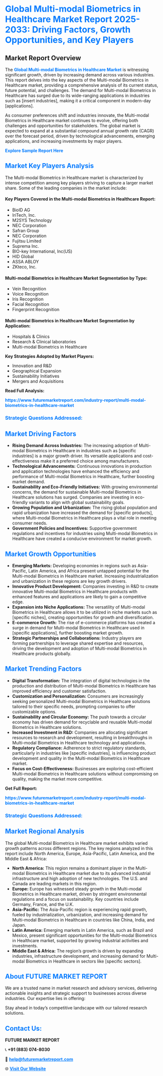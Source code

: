 <h1 style="color: #007BFF;">Global Multi-modal Biometrics in Healthcare Market Report 2025-2033: Driving Factors, Growth Opportunities, and Key Players</h1>

<section id="overview">
<h2>Market Report Overview</h2>
<p>The <a href="https://www.futuremarketreport.com/industry-report/multi-modal-biometrics-in-healthcare-market" style="color: #007BFF; text-decoration: none;"><strong>Global Multi-modal Biometrics in Healthcare Market</strong></a> is witnessing significant growth, driven by increasing demand across various industries. This report delves into the key aspects of the Multi-modal Biometrics in Healthcare market, providing a comprehensive analysis of its current status, future potential, and challenges. The demand for Multi-modal Biometrics in Healthcare has surged due to its wide-ranging applications in industries such as [insert industries], making it a critical component in modern-day [applications].</p>
<p>As consumer preferences shift and industries innovate, the Multi-modal Biometrics in Healthcare market continues to evolve, offering both challenges and opportunities for stakeholders. The global market is expected to expand at a substantial compound annual growth rate (CAGR) over the forecast period, driven by technological advancements, emerging applications, and increasing investments by major players.</p>
</section>

<section id="overview">
<p><a href="https://www.futuremarketreport.com/request-sample/reportId=124210" style="color: #007BFF; text-decoration: none;"><strong>Explore Sample Report Here</strong></a></p>
</section>

<section id="key-players">
<h2 style="color: #007BFF;">Market Key Players Analysis</h2>
<p>The Multi-modal Biometrics in Healthcare market is characterized by intense competition among key players striving to capture a larger market share. Some of the leading companies in the market include:</p>
<h4>Key Players Covered in the Multi-modal Biometrics in Healthcare Report:</h4>
<ul><li>BioID AG</li><li>IriTech, Inc.</li><li>M2SYS Technology</li><li>NEC Corporation</li><li>Safran Group</li><li>NEC Corporation</li><li>Fujitsu Limited</li><li>Suprema Inc.</li><li>BIO-key International, Inc(US)</li><li>HID Global</li><li>ASSA ABLOY</li><li>ZKteco, Inc.</li></ul>
<h4>Multi-modal Biometrics in Healthcare Market Segmentation by Type:</h4>
<ul><li>Vein Recognition</li><li>Voice Recognition</li><li>Iris Recognition</li><li>Facial Recognition</li><li>Fingerprint Recognition</li></ul>

<h4>Multi-modal Biometrics in Healthcare Market Segmentation by Application:</h4>
<ul><li>Hospitals &amp; Clinics</li><li>Research &amp; Clinical laboratories</li><li>Multi-modal Biometrics in Healthcare</li></ul>
<p><strong>Key Strategies Adopted by Market Players:</strong></p>
<ul>
<li>Innovation and R&D</li>
<li>Geographical Expansion</li>
<li>Sustainability Initiatives</li>
<li>Mergers and Acquisitions</li>
</ul>
</section>

<section>
<p><strong>Read Full Analysis: </strong></p><a href="https://www.futuremarketreport.com/industry-report/multi-modal-biometrics-in-healthcare-market" style="color: #007BFF; text-decoration: none;"><strong>https://www.futuremarketreport.com/industry-report/multi-modal-biometrics-in-healthcare-market</strong></a>
<h3 style="color: #007BFF;">Strategic Questions Addressed:</h3>
</section>

<section id="driving-factors">
<h2 style="color: #007BFF;">Market Driving Factors</h2>
<ul>
<li><strong>Rising Demand Across Industries:</strong> The increasing adoption of Multi-modal Biometrics in Healthcare in industries such as [specific industries] is a major growth driver. Its versatile applications and cost-effectiveness make it a preferred choice among manufacturers.</li>
<li><strong>Technological Advancements:</strong> Continuous innovations in production and application technologies have enhanced the efficiency and performance of Multi-modal Biometrics in Healthcare, further boosting market demand.</li>
<li><strong>Sustainability and Eco-Friendly Initiatives:</strong> With growing environmental concerns, the demand for sustainable Multi-modal Biometrics in Healthcare solutions has surged. Companies are investing in eco-friendly variants to align with global sustainability goals.</li>
<li><strong>Growing Population and Urbanization:</strong> The rising global population and rapid urbanization have increased the demand for [specific products], where Multi-modal Biometrics in Healthcare plays a vital role in meeting consumer needs.</li>
<li><strong>Government Policies and Incentives:</strong> Supportive government regulations and incentives for industries using Multi-modal Biometrics in Healthcare have created a conducive environment for market growth.</li>
</ul>
</section>

<section id="growth-opportunities">
<h2 style="color: #007BFF;">Market Growth Opportunities</h2>
<ul>
<li><strong>Emerging Markets:</strong> Developing economies in regions such as Asia-Pacific, Latin America, and Africa present untapped potential for the Multi-modal Biometrics in Healthcare market. Increasing industrialization and urbanization in these regions are key growth drivers.</li>
<li><strong>Innovative Product Development:</strong> Companies investing in R&D to create innovative Multi-modal Biometrics in Healthcare products with enhanced features and applications are likely to gain a competitive edge.</li>
<li><strong>Expansion into Niche Applications:</strong> The versatility of Multi-modal Biometrics in Healthcare allows it to be utilized in niche markets such as [specific niches], creating opportunities for growth and diversification.</li>
<li><strong>E-commerce Growth:</strong> The rise of e-commerce platforms has created a surge in demand for Multi-modal Biometrics in Healthcare used in [specific applications], further boosting market growth.</li>
<li><strong>Strategic Partnerships and Collaborations:</strong> Industry players are forming partnerships to leverage shared expertise and resources, driving the development and adoption of Multi-modal Biometrics in Healthcare products globally.</li>
</ul>
</section>

<section id="trending-factors">
<h2 style="color: #007BFF;">Market Trending Factors</h2>
<ul>
<li><strong>Digital Transformation:</strong> The integration of digital technologies in the production and distribution of Multi-modal Biometrics in Healthcare has improved efficiency and customer satisfaction.</li>
<li><strong>Customization and Personalization:</strong> Consumers are increasingly seeking personalized Multi-modal Biometrics in Healthcare solutions tailored to their specific needs, prompting companies to offer customizable options.</li>
<li><strong>Sustainability and Circular Economy:</strong> The push towards a circular economy has driven demand for recyclable and reusable Multi-modal Biometrics in Healthcare solutions.</li>
<li><strong>Increased Investment in R&D:</strong> Companies are allocating significant resources to research and development, resulting in breakthroughs in Multi-modal Biometrics in Healthcare technology and applications.</li>
<li><strong>Regulatory Compliance:</strong> Adherence to strict regulatory standards, particularly in industries like [specific industries], is influencing product development and quality in the Multi-modal Biometrics in Healthcare market.</li>
<li><strong>Focus on Cost-Effectiveness:</strong> Businesses are exploring cost-efficient Multi-modal Biometrics in Healthcare solutions without compromising on quality, making the market more competitive.</li>
</ul>
</section>

<section>
<p><strong>Get Full Report: </strong></p><a href="https://www.futuremarketreport.com/industry-report/multi-modal-biometrics-in-healthcare-market" style="color: #007BFF; text-decoration: none;"><strong>https://www.futuremarketreport.com/industry-report/multi-modal-biometrics-in-healthcare-market</strong></a>
<h3 style="color: #007BFF;">Strategic Questions Addressed:</h3>
</section>


<section id="regional-analysis">
<h2 style="color: #007BFF;">Market Regional Analysis</h2>
<p>The global Multi-modal Biometrics in Healthcare market exhibits varied growth patterns across different regions. The key regions analyzed in this report include North America, Europe, Asia-Pacific, Latin America, and the Middle East & Africa:</p>
<ul>
<li><strong>North America:</strong> This region remains a dominant player in the Multi-modal Biometrics in Healthcare market due to its advanced industrial infrastructure and high adoption of new technologies. The U.S. and Canada are leading markets in this region.</li>
<li><strong>Europe:</strong> Europe has witnessed steady growth in the Multi-modal Biometrics in Healthcare market, driven by stringent environmental regulations and a focus on sustainability. Key countries include Germany, France, and the U.K.</li>
<li><strong>Asia-Pacific:</strong> The Asia-Pacific region is experiencing rapid growth, fueled by industrialization, urbanization, and increasing demand for Multi-modal Biometrics in Healthcare in countries like China, India, and Japan.</li>
<li><strong>Latin America:</strong> Emerging markets in Latin America, such as Brazil and Mexico, present significant opportunities for the Multi-modal Biometrics in Healthcare market, supported by growing industrial activities and investments.</li>
<li><strong>Middle East & Africa:</strong> The region’s growth is driven by expanding industries, infrastructure development, and increasing demand for Multi-modal Biometrics in Healthcare in sectors like [specific sectors].</li>
</ul>
</section>

<footer>
<h2 style="color: #007BFF;">About FUTURE MARKET REPORT</h2>
<p>We are a trusted name in market research and advisory services, delivering actionable insights and strategic support to businesses across diverse industries. Our expertise lies in offering:</p>

<p>Stay ahead in today’s competitive landscape with our tailored research solutions.</p>

<h2 style="color: #007BFF;">Contact Us:</h2>
<p><strong>FUTURE MARKET REPORT</strong></p>
<p>📞 <strong>+91 (883) 074-8030</strong></p>
<p>📧 <strong><a href="mailto:help@futuremarketreport.com" style="color: #007BFF;">help@futuremarketreport.com</a></strong></p>
<p>🌐 <strong><a href="https://www.futuremarketreport.com/" style="color: #007BFF;">Visit Our Website</a></strong></p>
</footer>